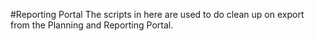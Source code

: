 #Reporting Portal
The scripts in here are used to do clean up on export from the Planning and Reporting Portal.
